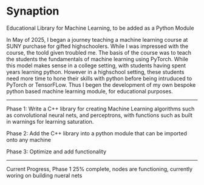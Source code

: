 # Synaption
Educational Library for Machine Learning, to be added as a Python Module


In May of 2025, I began a journey teaching a machine learning course at SUNY purchase for gifted highschoolers. While I was impressed with the course, the toold given troubled me. 
The basis of the course was to teach the students the fundamentals of machine learning using PyTorch. While this model makes sense in a college setting, with students having spent years
learning python. However in a highschool setting, these students need more time to hone their skills with python before being intruduced to PyTorch or TensorFLow. Thus I begen the development 
of my own bespoke python based machine learning module, for educational purposes. 


_______________________________________________________________________________________________________________________________________________________________________________________


Phase 1: 
Write a C++ library for creating Machine Learning algorithms such as convolutional neural nets, and perceptrons, with functions such as built in warnings for learning saturation.

Phase 2:
Add the C++ library into a python module that can be imported onto any machine

Phase 3:
Optimize and add functionality

_______________________________________________________________________________________________________________________________________________________________________________________

Current Progress, Phase 1 25% complete, nodes are functioning, currently woring on building nueral nets


